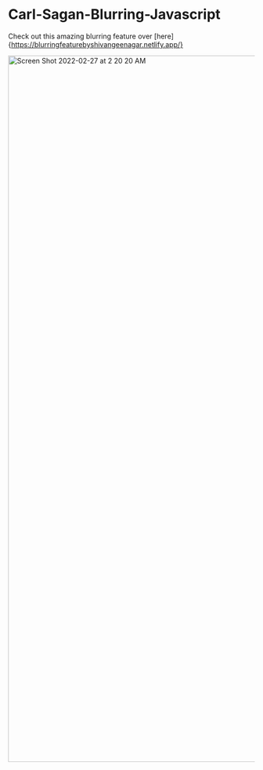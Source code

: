 # Carl-Sagan-Blurring-Javascript

Check out this amazing blurring feature over [here]{https://blurringfeaturebyshivangeenagar.netlify.app/}

<img width="1440" alt="Screen Shot 2022-02-27 at 2 20 20 AM" src="https://user-images.githubusercontent.com/90488975/155874765-d970958e-0f22-4feb-b2d0-e2308b13082c.png">
